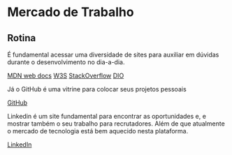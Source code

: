 # Mercado de Trabalho

## Rotina

É fundamental acessar uma diversidade de sites para auxiliar em dúvidas durante o desenvolvimento no dia-a-dia.

[MDN web docs](https://developer.mozilla.org/pt-BR/)
[W3S](https://www.w3schools.com/)
[StackOverflow](https://stackoverflow.com/)
[DIO](https://www.dio.me/)

Já o GitHub é uma vitrine para colocar seus projetos pessoais

[GitHub](https://github.com)

Linkedin é um site fundamental para encontrar as oportunidades e, e mostrar também o seu trabalho para recrutadores.
Além de que atualmente o mercado de tecnologia está bem aquecido nesta plataforma.

[LinkedIn](https://www.linkedin.com.br)